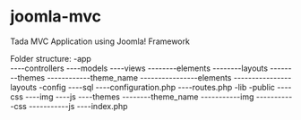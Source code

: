 joomla-mvc
==========

Tada MVC Application using Joomla! Framework

Folder structure:
-app<br/>
----controllers
----models
----views
--------elements
--------layouts
--------themes
------------theme_name
----------------elements
----------------layouts
-config
----sql
----configuration.php
----routes.php
-lib
-public
----css
----img
----js
----themes
--------theme_name
-----------img
-----------css
-----------js
----index.php
